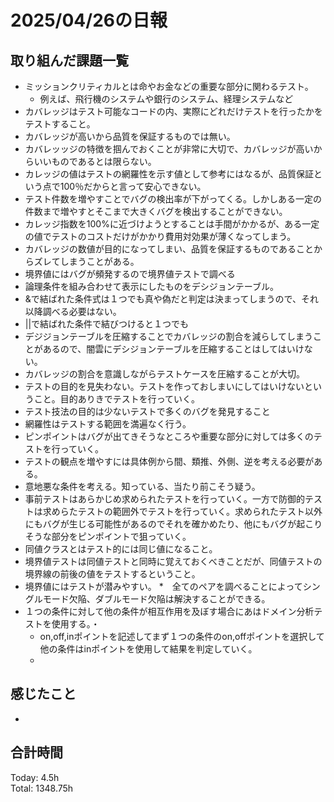 # 2025/04/26の日報
## 取り組んだ課題一覧
* ミッションクリティカルとは命やお金などの重要な部分に関わるテスト。
  *  例えば、飛行機のシステムや銀行のシステム、経理システムなど
*  カバレッジはテスト可能なコードの内、実際にどれだけテストを行ったかをテストすること。
*  カバレッジが高いから品質を保証するものでは無い。
  *  カバレッッジの特徴を掴んでおくことが非常に大切で、カバレッジが高いからいいものであるとは限らない。
  *  カレッジの値はテストの網羅性を示す値として参考にはなるが、品質保証という点で100％だからと言って安心できない。
*  テスト件数を増やすことでバグの検出率が下がってくる。しかしある一定の件数まで増やすとそこまで大きくバグを検出することができない。
  *  カレッジ指数を100%に近づけようとすることは手間がかかるが、ある一定の値でテストのコストだけがかかり費用対効果が薄くなってしまう。
*  カバレッジの数値が目的になってしまい、品質を保証するものであることからズレてしまうことがある。
*  境界値にはバグが頻発するので境界値テストで調べる
*  論理条件を組み合わせて表示にしたものをデシジョンテーブル。
*  &で結ばれた条件式は１つでも真や偽だと判定は決まってしまうので、それ以降調べる必要はない。
*  ||で結ばれた条件で結びつけると１つでも
*  デジジョンテーブルを圧縮することでカバレッジの割合を減らしてしまうことがあるので、闇雲にデシジョンテーブルを圧縮することはしてはいけない。
  *  カバレッジの割合を意識しながらテストケースを圧縮することが大切。
*  テストの目的を見失わない。テストを作っておしまいにしてはいけないということ。目的ありきでテストを行っていく。
*  テスト技法の目的は少ないテストで多くのバグを発見すること
*  網羅性はテストする範囲を満遍なく行う。
*  ピンポイントはバグが出てきそうなところや重要な部分に対しては多くのテストを行っていく。
*  テストの観点を増やすには具体例から間、類推、外側、逆を考える必要がある。
  *  意地悪な条件を考える。知っている、当たり前こそう疑う。
*  事前テストはあらかじめ求められたテストを行っていく。一方で防御的テストは求めらたテストの範囲外でテストを行っていく。求められたテスト以外にもバグが生じる可能性があるのでそれを確かめたり、他にもバグが起こりそうな部分をピンポイントで狙っていく。
*  同値クラスとはテスト的には同じ値になること。
*  境界値テストは同値テストと同時に覚えておくべきことだが、同値テストの境界線の前後の値をテストするということ。
  *  境界値にはテストが潜みやすい。
*　全てのペアを調べることによってシングルモード欠陥、ダブルモード欠陥は解決することができる。
* １つの条件に対して他の条件が相互作用を及ぼす場合にあはドメイン分析テストを使用する。・
  *  on,off,inポイントを記述してまず１つの条件のon,offポイントを選択して他の条件はinポイントを使用して結果を判定していく。
  *                 
             
## 感じたこと
* 
##  合計時間 
Today: 4.5h<br>
Total: 1348.75h
